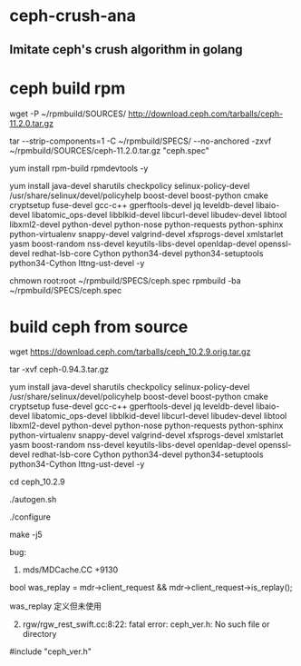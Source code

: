 # ceph-crush-ana

## Imitate ceph's crush algorithm in golang

# ceph build rpm
wget -P ~/rpmbuild/SOURCES/ http://download.ceph.com/tarballs/ceph-11.2.0.tar.gz

tar --strip-components=1 -C ~/rpmbuild/SPECS/ --no-anchored -zxvf ~/rpmbuild/SOURCES/ceph-11.2.0.tar.gz "ceph.spec"

yum install rpm-build rpmdevtools -y

yum install java-devel sharutils checkpolicy selinux-policy-devel /usr/share/selinux/devel/policyhelp   boost-devel boost-python cmake cryptsetup fuse-devel gcc-c++ gperftools-devel jq leveldb-devel libaio-devel libatomic_ops-devel libblkid-devel libcurl-devel libudev-devel libtool libxml2-devel python-devel python-nose python-requests python-sphinx python-virtualenv snappy-devel valgrind-devel xfsprogs-devel xmlstarlet yasm boost-random nss-devel keyutils-libs-devel openldap-devel openssl-devel redhat-lsb-core Cython python34-devel python34-setuptools python34-Cython lttng-ust-devel -y

chmown root:root ~/rpmbuild/SPECS/ceph.spec
rpmbuild -ba ~/rpmbuild/SPECS/ceph.spec

# build ceph from source

wget https://download.ceph.com/tarballs/ceph_10.2.9.orig.tar.gz

tar -xvf ceph-0.94.3.tar.gz

yum install java-devel sharutils checkpolicy selinux-policy-devel /usr/share/selinux/devel/policyhelp   boost-devel boost-python cmake cryptsetup fuse-devel gcc-c++ gperftools-devel jq leveldb-devel libaio-devel libatomic_ops-devel libblkid-devel libcurl-devel libudev-devel libtool libxml2-devel python-devel python-nose python-requests python-sphinx python-virtualenv snappy-devel valgrind-devel xfsprogs-devel xmlstarlet yasm boost-random nss-devel keyutils-libs-devel openldap-devel openssl-devel redhat-lsb-core Cython python34-devel python34-setuptools python34-Cython lttng-ust-devel -y

cd ceph_10.2.9

./autogen.sh

./configure

make -j5

bug:

1. mds/MDCache.CC +9130

bool was_replay = mdr->client_request && mdr->client_request->is_replay();

was_replay 定义但未使用

2. rgw/rgw_rest_swift.cc:8:22: fatal error: ceph_ver.h: No such file or directory
 
 #include "ceph_ver.h"
